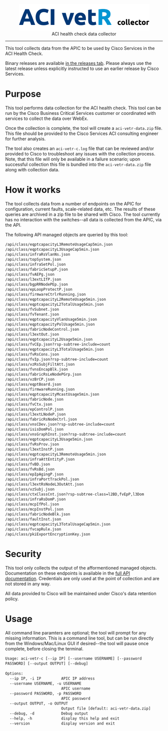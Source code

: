 <p align="center">
<img src="logo.png" width="417" height="84" border="0" alt="ACI vetR collector">
<br/>
ACI health check data collector
<p>
<hr/>

This tool collects data from the APIC to be used by Cisco Services in the ACI Health Check.

Binary releases are available [in the releases tab](https://github.com/brightpuddle/aci-vetr/releases). Please always use the latest release unless explicitly instructed to use an earlier release by Cisco Services.



# Purpose

This tool performs data collection for the ACI health check. This tool can be run by the Cisco Business Critical Services customer or coordinated with services to collect the data over WebEx.

Once the collection is complete, the tool will create a `aci-vetr-data.zip` file. This file should be provided to the Cisco Services ACI consulting engineer for further analysis.

The tool also creates an `aci-vetr-c.log` file that can be reviewed and/or provided to Cisco to troubleshoot any issues with the collection process. Note, that this file will only be available in a failure scenario; upon successful collection this file is bundled into the `aci-vetr-data.zip` file along with collection data.

# How it works

The tool collects data from a number of endpoints on the APIC for configuration, current faults, scale-related data, etc. The results of these queries are archived in a zip file to be shared with Cisco. The tool currently has no interaction with the switches--all data is collected from the APIC, via the API.

The following API managed objects are queried by this tool:

```
/api/class/eqptcapacityL3RemoteUsageCap5min.json
/api/class/eqptcapacityL3UsageCap5min.json
/api/class/infraRsVlanNs.json
/api/class/topSystem.json
/api/class/infraSetPol.json
/api/class/fabricSetupP.json
/api/class/fvAEPg.json
/api/class/l3extLIfP.json
/api/class/bgpRRNodePEp.json
/api/class/epLoopProtectP.json
/api/class/firmwareCtrlrRunning.json
/api/class/eqptcapacityL2RemoteUsage5min.json
/api/class/eqptcapacityL2TotalUsage5min.json
/api/class/fvSubnet.json
/api/class/fvTenant.json
/api/class/eqptcapacityVlanUsage5min.json
/api/class/eqptcapacityPolUsage5min.json
/api/class/fabricNodeControl.json
/api/class/l3extOut.json
/api/class/eqptcapacityL2Usage5min.json
/api/class/fvCEp.json?rsp-subtree-include=count
/api/class/eqptcapacityL3TotalUsage5min.json
/api/class/fvRsCons.json
/api/class/fvIp.json?rsp-subtree-include=count
/api/class/vzRsSubjFiltAtt.json
/api/class/fvnsEncapBlk.json
/api/class/fabricRsLeNodePGrp.json
/api/class/vzBrCP.json
/api/class/eqptBoard.json
/api/class/firmwareRunning.json
/api/class/eqptcapacityMcastUsage5min.json
/api/class/fabricNode.json
/api/class/fvCtx.json
/api/class/epControlP.json
/api/class/l3extLNodeP.json
/api/class/fabricRsNodeCtrl.json
/api/class/vnsCDev.json?rsp-subtree-include=count
/api/class/isisDomPol.json
/api/class/vnsGraphInst.json?rsp-subtree-include=count
/api/class/eqptcapacityL3Usage5min.json
/api/class/fvRsProv.json
/api/class/l3extInstP.json
/api/class/eqptcapacityL3RemoteUsage5min.json
/api/class/infraAttEntityP.json
/api/class/fvBD.json
/api/class/fvRsBd.json
/api/class/epIpAgingP.json
/api/class/infraPortTrackPol.json
/api/class/l3extRsNodeL3OutAtt.json
/api/class/vzSubj.json
/api/class/ctxClassCnt.json?rsp-subtree-class=l2BD,fvEpP,l3Dom
/api/class/infraRsDomP.json
/api/class/mcpIfPol.json
/api/class/mcpInstPol.json
/api/class/fabricNodeBlk.json
/api/class/faultInst.json
/api/class/eqptcapacityL3TotalUsageCap5min.json
/api/class/fvcapRule.json
/api/class/pkiExportEncryptionKey.json
```

# Security
This tool only collects the output of the afformentioned managed objects. Documentation on these endpoints is available in the [full API documentation](https://developer.cisco.com/site/apic-mim-ref-api/). Credentials are only used at the point of collection and are not stored in any way.

All data provided to Cisco will be maintained under Cisco's data retention policy.

# Usage

All command line paramters are optional; the tool will prompt for any missing information. This is a command line tool, but can be run directly from the Windows/Mac/Linux GUI if desired--the tool will pause once complete, before closing the terminal.

```
Usage: aci-vetr-c [--ip IP] [--username USERNAME] [--password PASSWORD] [--output OUTPUT] [--debug]

Options:
  --ip IP, -i IP         APIC IP address
  --username USERNAME, -u USERNAME
                         APIC username
  --password PASSWORD, -p PASSWORD
                         APIC password
  --output OUTPUT, -o OUTPUT
                         Output file [default: aci-vetr-data.zip]
  --debug, -d            Debug output
  --help, -h             display this help and exit
  --version              display version and exit
```
